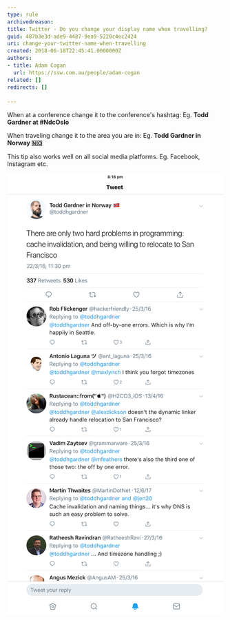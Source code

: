 ```yaml
---
type: rule
archivedreason: 
title: Twitter - Do you change your display name when travelling?
guid: 487b3e3d-ade9-4487-9ea9-5220c4ec2424
uri: change-your-twitter-name-when-travelling
created: 2018-06-18T22:45:41.0000000Z
authors:
- title: Adam Cogan
  url: https://ssw.com.au/people/adam-cogan
related: []
redirects: []

---
```


When at a conference change it to the conference's hashtag:
Eg.  **Todd Gardner at #NdcOslo** 

When traveling change it to the area you are in:
Eg.  **Todd Gardner in Norway 🇳🇴** 

<!--endintro-->

This tip also works well on all social media platforms. Eg. Facebook, Instagram etc.

![Figure: Changing name when traveling](twitter-name.png)
